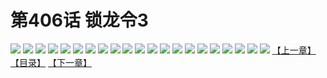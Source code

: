 # 第406话 锁龙令3
![](https://s1.baozimh.com/scomic/sanyanxiaotianlu-samanhua/0/406-pxu6/1.jpg)
![](https://s1.baozimh.com/scomic/sanyanxiaotianlu-samanhua/0/406-pxu6/2.jpg)
![](https://s1.baozimh.com/scomic/sanyanxiaotianlu-samanhua/0/406-pxu6/3.jpg)
![](https://s1.baozimh.com/scomic/sanyanxiaotianlu-samanhua/0/406-pxu6/4.jpg)
![](https://s1.baozimh.com/scomic/sanyanxiaotianlu-samanhua/0/406-pxu6/5.jpg)
![](https://s1.baozimh.com/scomic/sanyanxiaotianlu-samanhua/0/406-pxu6/6.jpg)
![](https://s1.baozimh.com/scomic/sanyanxiaotianlu-samanhua/0/406-pxu6/7.jpg)
![](https://s1.baozimh.com/scomic/sanyanxiaotianlu-samanhua/0/406-pxu6/8.jpg)
![](https://s1.baozimh.com/scomic/sanyanxiaotianlu-samanhua/0/406-pxu6/9.jpg)
![](https://s1.baozimh.com/scomic/sanyanxiaotianlu-samanhua/0/406-pxu6/10.jpg)
![](https://s1.baozimh.com/scomic/sanyanxiaotianlu-samanhua/0/406-pxu6/11.jpg)
![](https://s1.baozimh.com/scomic/sanyanxiaotianlu-samanhua/0/406-pxu6/12.jpg)
![](https://s1.baozimh.com/scomic/sanyanxiaotianlu-samanhua/0/406-pxu6/13.jpg)
![](https://s1.baozimh.com/scomic/sanyanxiaotianlu-samanhua/0/406-pxu6/14.jpg)
![](https://s1.baozimh.com/scomic/sanyanxiaotianlu-samanhua/0/406-pxu6/15.jpg)
![](https://s1.baozimh.com/scomic/sanyanxiaotianlu-samanhua/0/406-pxu6/16.jpg)
![](https://s1.baozimh.com/scomic/sanyanxiaotianlu-samanhua/0/406-pxu6/17.jpg)
![](https://s1.baozimh.com/scomic/sanyanxiaotianlu-samanhua/0/406-pxu6/18.jpg)
![](https://s1.baozimh.com/scomic/sanyanxiaotianlu-samanhua/0/406-pxu6/19.jpg)
![](https://s1.baozimh.com/scomic/sanyanxiaotianlu-samanhua/0/406-pxu6/20.jpg)
![](https://s1.baozimh.com/scomic/sanyanxiaotianlu-samanhua/0/406-pxu6/21.jpg)
[【上一章】](./406.md)
[【目录】](./README.md)
[【下一章】](./408.md)
